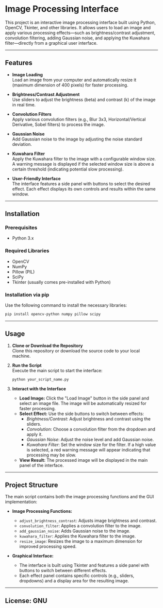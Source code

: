 # Image Processing Interface

This project is an interactive image processing interface built using Python, OpenCV, Tkinter, and other libraries. It allows users to load an image and apply various processing effects—such as brightness/contrast adjustment, convolution filtering, adding Gaussian noise, and applying the Kuwahara filter—directly from a graphical user interface.

---

## Features

- **Image Loading**  
  Load an image from your computer and automatically resize it (maximum dimension of 400 pixels) for faster processing.

- **Brightness/Contrast Adjustment**  
  Use sliders to adjust the brightness (beta) and contrast (k) of the image in real time.

- **Convolution Filters**  
  Apply various convolution filters (e.g., Blur 3x3, Horizontal/Vertical Derivative, Sobel filters) to process the image.

- **Gaussian Noise**  
  Add Gaussian noise to the image by adjusting the noise standard deviation.

- **Kuwahara Filter**  
  Apply the Kuwahara filter to the image with a configurable window size. A warning message is displayed if the selected window size is above a certain threshold (indicating potential slow processing).

- **User-Friendly Interface**  
  The interface features a side panel with buttons to select the desired effect. Each effect displays its own controls and results within the same window.

---

## Installation

### Prerequisites

- Python 3.x

### Required Libraries

- OpenCV  
- NumPy  
- Pillow (PIL)  
- SciPy  
- Tkinter (usually comes pre-installed with Python)

### Installation via pip

Use the following command to install the necessary libraries:

```bash
pip install opencv-python numpy pillow scipy
```

---

## Usage

1. **Clone or Download the Repository**  
   Clone this repository or download the source code to your local machine.

2. **Run the Script**  
   Execute the main script to start the interface:

   ```bash
   python your_script_name.py
   ```

3. **Interact with the Interface**  
   - **Load Image:** Click the "Load Image" button in the side panel and select an image file. The image will be automatically resized for faster processing.
   - **Select Effect:** Use the side buttons to switch between effects:
     - *Brightness/Contrast*: Adjust brightness and contrast using the sliders.
     - *Convolution*: Choose a convolution filter from the dropdown and apply it.
     - *Gaussian Noise*: Adjust the noise level and add Gaussian noise.
     - *Kuwahara Filter*: Set the window size for the filter. If a high value is selected, a red warning message will appear indicating that processing may be slow.
   - **View Result:** The processed image will be displayed in the main panel of the interface.

---

## Project Structure

The main script contains both the image processing functions and the GUI implementation:

- **Image Processing Functions:**
  - `adjust_brightness_contrast`: Adjusts image brightness and contrast.
  - `convolution_filter`: Applies a convolution filter to the image.
  - `add_gaussian_noise`: Adds Gaussian noise to the image.
  - `kuwahara_filter`: Applies the Kuwahara filter to the image.
  - `resize_image`: Resizes the image to a maximum dimension for improved processing speed.

- **Graphical Interface:**
  - The interface is built using Tkinter and features a side panel with buttons to switch between different effects.
  - Each effect panel contains specific controls (e.g., sliders, dropdowns) and a display area for the resulting image.


---

## License: GNU

